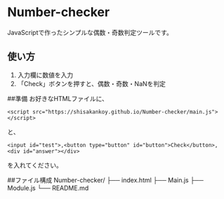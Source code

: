 # Number-checker

JavaScriptで作ったシンプルな偶数・奇数判定ツールです。

## 使い方

1. 入力欄に数値を入力
2. 「Check」ボタンを押すと、偶数・奇数・NaNを判定

##準備
お好きなHTMLファイルに、

```
<script src="https://shisakankoy.github.io/Number-checker/main.js"></script>
```
と、
```
<input id="test">,<button type="button" id="button">Check</button>,<div id="answer"></div>
```
を入れてください。

##ファイル構成
Number-checker/
├── index.html
├── Main.js
├── Module.js
└── README.md


